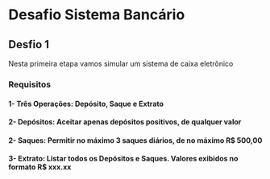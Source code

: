 # Desafio Sistema Bancário
## Desfio 1
Nesta primeira etapa vamos simular um sistema de caixa eletrônico
### Requisitos
#### 1- Três Operações: Depósito, Saque e Extrato
#### 2- Depósitos: Aceitar apenas depósitos positivos, de qualquer valor
#### 2- Saques: Permitir no máximo 3 saques diários, de no máximo R$ 500,00
#### 3- Extrato: Listar todos os Depósitos e Saques. Valores exibidos no formato R$ xxx.xx
